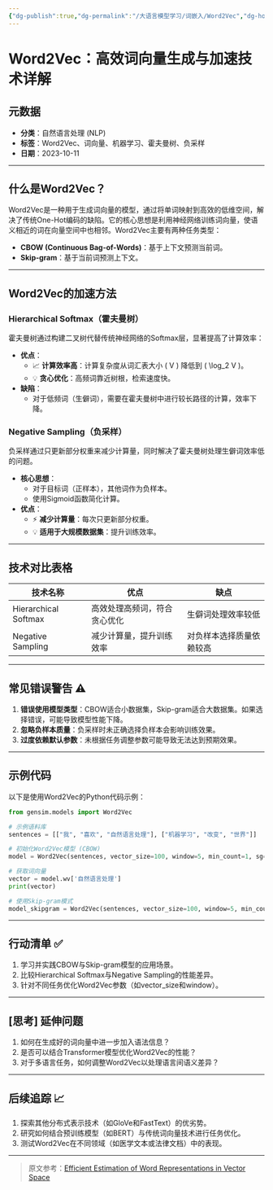 ```yaml
---
{"dg-publish":true,"dg-permalink":"/大语言模型学习/词嵌入/Word2Vec","dg-home":false,"dg-description":"在此输入笔记的描述","dg-hide":false,"dg-hide-title":false,"dg-show-backlinks":true,"dg-show-local-graph":true,"dg-show-inline-title":true,"dg-pinned":false,"dg-passphrase":"在此输入访问密码","dg-enable-mathjax":false,"dg-enable-mermaid":false,"dg-enable-uml":false,"dg-note-icon":0,"dg-enable-dataview":false,"tags":["NLP"],"permalink":"/大语言模型学习/词嵌入/Word2Vec/","dgShowBacklinks":true,"dgShowLocalGraph":true,"dgShowInlineTitle":true,"dgPassFrontmatter":true,"noteIcon":0,"created":"2025-04-02T21:45:57.712+08:00","updated":"2025-04-02T21:47:06.044+08:00"}
---
```




# Word2Vec：高效词向量生成与加速技术详解

## 元数据
- **分类**：自然语言处理 (NLP)
- **标签**：Word2Vec、词向量、机器学习、霍夫曼树、负采样
- **日期**：2023-10-11

---


## 什么是Word2Vec？
Word2Vec是一种用于生成词向量的模型，通过将单词映射到高效的低维空间，解决了传统One-Hot编码的缺陷。它的核心思想是利用神经网络训练词向量，使语义相近的词在向量空间中也相邻。Word2Vec主要有两种任务类型：
- **CBOW (Continuous Bag-of-Words)**：基于上下文预测当前词。
- **Skip-gram**：基于当前词预测上下文。

---


## Word2Vec的加速方法

### Hierarchical Softmax（霍夫曼树）
霍夫曼树通过构建二叉树代替传统神经网络的Softmax层，显著提高了计算效率：
- **优点**：
  - 📈 **计算效率高**：计算复杂度从词汇表大小 \( V \) 降低到 \( \log_2 V \)。
  - 💡 **贪心优化**：高频词靠近树根，检索速度快。
- **缺陷**：
  - 对于低频词（生僻词），需要在霍夫曼树中进行较长路径的计算，效率下降。


### Negative Sampling（负采样）
负采样通过只更新部分权重来减少计算量，同时解决了霍夫曼树处理生僻词效率低的问题。
- **核心思想**：
  - 对于目标词（正样本），其他词作为负样本。
  - 使用Sigmoid函数简化计算。
- **优点**：
  - ⚡️ **减少计算量**：每次只更新部分权重。
  - 💡 **适用于大规模数据集**：提升训练效率。

---


## 技术对比表格
| 技术名称           | 优点                           | 缺点                     |
|--------------------|--------------------------------|--------------------------|
| Hierarchical Softmax | 高效处理高频词，符合贪心优化 | 生僻词处理效率较低         |
| Negative Sampling   | 减少计算量，提升训练效率       | 对负样本选择质量依赖较高   |

---


## 常见错误警告 ⚠️
1. **错误使用模型类型**：CBOW适合小数据集，Skip-gram适合大数据集。如果选择错误，可能导致模型性能下降。
2. **忽略负样本质量**：负采样时未正确选择负样本会影响训练效果。
3. **过度依赖默认参数**：未根据任务调整参数可能导致无法达到预期效果。

---


## 示例代码
以下是使用Word2Vec的Python代码示例：

```python
from gensim.models import Word2Vec

# 示例语料库
sentences = [["我", "喜欢", "自然语言处理"], ["机器学习", "改变", "世界"]]

# 初始化Word2Vec模型 (CBOW)
model = Word2Vec(sentences, vector_size=100, window=5, min_count=1, sg=0)

# 获取词向量
vector = model.wv['自然语言处理']
print(vector)

# 使用Skip-gram模式
model_skipgram = Word2Vec(sentences, vector_size=100, window=5, min_count=1, sg=1)
```

---


## 行动清单 ✅
1. 学习并实践CBOW与Skip-gram模型的应用场景。
2. 比较Hierarchical Softmax与Negative Sampling的性能差异。
3. 针对不同任务优化Word2Vec参数（如vector_size和window）。

---


## [思考] 延伸问题
1. 如何在生成好的词向量中进一步加入语法信息？
2. 是否可以结合Transformer模型优化Word2Vec的性能？
3. 对于多语言任务，如何调整Word2Vec以处理语言间语义差异？

---


## 后续追踪 📈
1. 探索其他分布式表示技术（如GloVe和FastText）的优劣势。
2. 研究如何结合预训练模型（如BERT）与传统词向量技术进行任务优化。
3. 测试Word2Vec在不同领域（如医学文本或法律文档）中的表现。

---

> 原文参考：[Efficient Estimation of Word Representations in Vector Space](https://arxiv.org/pdf/1301.3781)

